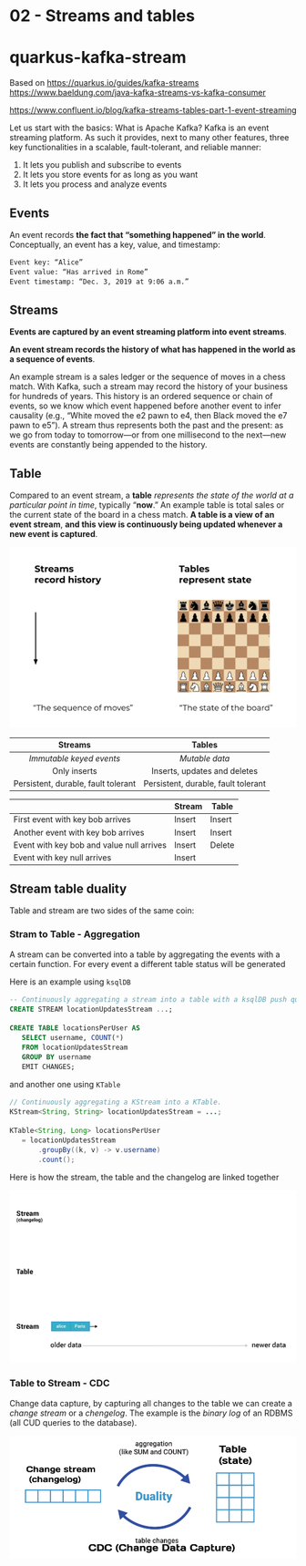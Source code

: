 # 02 - Streams and tables

# quarkus-kafka-stream
Based on https://quarkus.io/guides/kafka-streams
https://www.baeldung.com/java-kafka-streams-vs-kafka-consumer

https://www.confluent.io/blog/kafka-streams-tables-part-1-event-streaming


Let us start with the basics: What is Apache Kafka?
Kafka is an event streaming platform. As such it provides, next to many other features, three key functionalities in a scalable, fault-tolerant, and reliable manner:

1. It lets you publish and subscribe to events
2. It lets you store events for as long as you want
3. It lets you process and analyze events

## Events

An event records **the fact that “something happened” in the world**.
Conceptually, an event has a key, value, and timestamp:

```xml
Event key: “Alice”
Event value: “Has arrived in Rome”
Event timestamp: “Dec. 3, 2019 at 9:06 a.m.”
```

## Streams

**Events are captured by an event streaming platform into event streams**.

**An event stream records the history of what has happened in the world as a sequence of events**.

An example stream is a sales ledger or the sequence of moves in a chess match.
With Kafka, such a stream may record the history of your business for hundreds of years. This history is an ordered sequence or chain of events, so we know which event happened before another event to infer causality (e.g., “White moved the e2 pawn to e4, then Black moved the e7 pawn to e5”). A stream thus represents both the past and the present: as we go from today to tomorrow—or from one millisecond to the next—new events are constantly being appended to the history.

## Table

Compared to an event stream, a **table** _represents the state of the world at a particular point in time_, typically “**now**.”
An example table is total sales or the current state of the board in a chess match. **A table is a view of an event stream**, **and this view is continuously being updated whenever a new event is captured**.


![kafka-streams-and-tables](img%2Fkafka-streams-and-tables.gif)

|               Streams               |         Tables                      |
|:-----------------------------------:|:-----------------------------------:|
|      _Immutable keyed events_       |           _Mutable data_            |
|            Only inserts             |    Inserts, updates and deletes     |
| Persistent, durable, fault tolerant | Persistent, durable, fault tolerant |



|                                           | Stream | Table     |
|-------------------------------------------|--------|-----------|
| First event with key bob arrives	         | Insert | Insert    | 
| Another event with key bob arrives        | Insert | Insert    |
| Event with key bob and value null arrives | Insert | Delete    |
| Event with key null arrives               | Insert | <ignored> |


## Stream table duality

Table and stream are two sides of the same coin:

### Stram to Table - **Aggregation**
A stream can be converted into a table by aggregating the events with a certain function. For every event a different table status will be generated

Here is an example using ``ksqlDB``
```sql
-- Continuously aggregating a stream into a table with a ksqlDB push query.
CREATE STREAM locationUpdatesStream ...;

CREATE TABLE locationsPerUser AS
   SELECT username, COUNT(*)
   FROM locationUpdatesStream
   GROUP BY username
   EMIT CHANGES;
```

and another one using `KTable`

```java
// Continuously aggregating a KStream into a KTable.
KStream<String, String> locationUpdatesStream = ...;

KTable<String, Long> locationsPerUser
   = locationUpdatesStream
       .groupBy((k, v) -> v.username)
       .count();
```

Here is how the stream, the table and the changelog are linked together

![changelog.gif](img%2Fchangelog.gif)

### Table to Stream - **CDC**
Change data capture, by capturing all changes to the table we can create a _change stream_ or a _chengelog_. The example is the _binary log_ of an RDBMS (all CUD queries to the database).

![stram_table_duality.png](img%2Fstram_table_duality.png)

